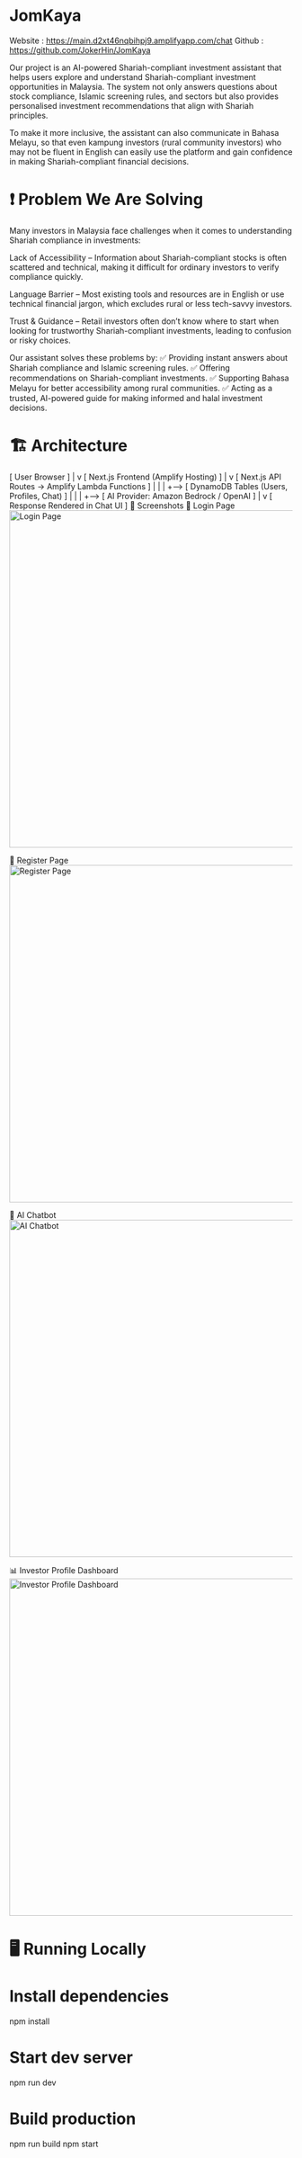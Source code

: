 <h1>JomKaya</h1>
Website : <a href="https://main.d2xt46nqbihpj9.amplifyapp.com/chat">https://main.d2xt46nqbihpj9.amplifyapp.com/chat</a>
Github : <a href="https://github.com/JokerHin/JomKaya">https://github.com/JokerHin/JomKaya</a>

Our project is an AI-powered Shariah-compliant investment assistant that helps users explore and understand Shariah-compliant investment opportunities in Malaysia. The system not only answers questions about stock compliance, Islamic screening rules, and sectors but also provides personalised investment recommendations that align with Shariah principles.

To make it more inclusive, the assistant can also communicate in Bahasa Melayu, so that even kampung investors (rural community investors) who may not be fluent in English can easily use the platform and gain confidence in making Shariah-compliant financial decisions.

<h1>❗ Problem We Are Solving</h1>

Many investors in Malaysia face challenges when it comes to understanding Shariah compliance in investments:

Lack of Accessibility – Information about Shariah-compliant stocks is often scattered and technical, making it difficult for ordinary investors to verify compliance quickly.

Language Barrier – Most existing tools and resources are in English or use technical financial jargon, which excludes rural or less tech-savvy investors.

Trust & Guidance – Retail investors often don’t know where to start when looking for trustworthy Shariah-compliant investments, leading to confusion or risky choices.

Our assistant solves these problems by:
✅ Providing instant answers about Shariah compliance and Islamic screening rules.
✅ Offering recommendations on Shariah-compliant investments.
✅ Supporting Bahasa Melayu for better accessibility among rural communities.
✅ Acting as a trusted, AI-powered guide for making informed and halal investment decisions.

<h1>🏗️ Architecture</h1>
[ User Browser ]
      |
      v
[ Next.js Frontend (Amplify Hosting) ]
      |
      v
[ Next.js API Routes -> Amplify Lambda Functions ]
      |                       |
      |                       +--> [ DynamoDB Tables (Users, Profiles, Chat) ]
      |                       |
      |                       +--> [ AI Provider: Amazon Bedrock / OpenAI ]
      |
      v
[ Response Rendered in Chat UI ]
📸 Screenshots
🔐 Login Page
<img src="docs/screenshots/login.png" alt="Login Page" width="600"/>

📝 Register Page
<img src="docs/screenshots/register.png" alt="Register Page" width="600"/>

💬 AI Chatbot
<img src="docs/screenshots/chatbot.png" alt="AI Chatbot" width="600"/>

📊 Investor Profile Dashboard
<img src="docs/screenshots/dashboard.png" alt="Investor Profile Dashboard" width="600"/>


<h1>🖥️ Running Locally</h1>

# Install dependencies
npm install

# Start dev server
npm run dev

# Build production
npm run build
npm start
